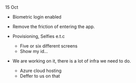 15 Oct

- Biometric login enabled
- Remove the friction of entering the app.

- Provisioning, Selfies e.t.c
  - Five or six different screens
  - Show my id...

- We are working on it, there is a lot of infra we need to do. 
  - Azure cloud hosting
  - Deffer to us on that
    
